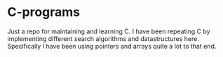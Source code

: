 # C-programs
Just a repo for maintaining and learning C. I have been repeating C by implementing different search algorithms and datastructures here. Specifically I have been using pointers and arrays quite a lot to that end. 

